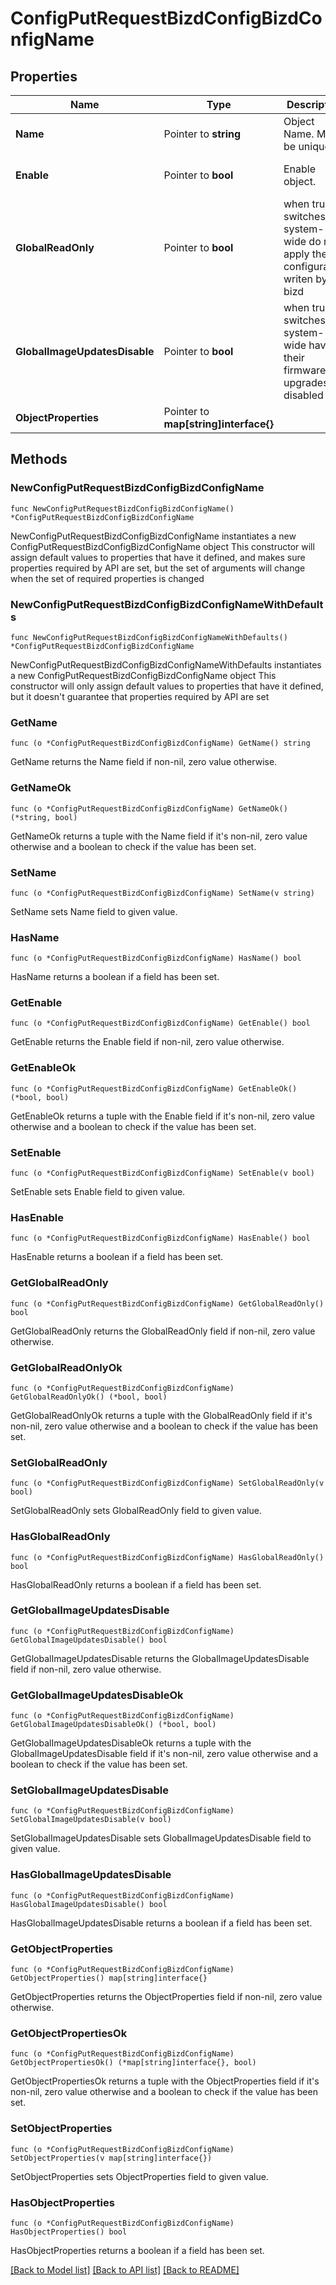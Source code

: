 # ConfigPutRequestBizdConfigBizdConfigName

## Properties

Name | Type | Description | Notes
------------ | ------------- | ------------- | -------------
**Name** | Pointer to **string** | Object Name. Must be unique. | [optional] [default to ""]
**Enable** | Pointer to **bool** | Enable object. | [optional] [default to false]
**GlobalReadOnly** | Pointer to **bool** | when true, switches system-wide do not apply the configuration writen by bizd | [optional] [default to true]
**GlobalImageUpdatesDisable** | Pointer to **bool** | when true, switches system-wide have their firmware upgrades disabled | [optional] [default to true]
**ObjectProperties** | Pointer to **map[string]interface{}** |  | [optional] 

## Methods

### NewConfigPutRequestBizdConfigBizdConfigName

`func NewConfigPutRequestBizdConfigBizdConfigName() *ConfigPutRequestBizdConfigBizdConfigName`

NewConfigPutRequestBizdConfigBizdConfigName instantiates a new ConfigPutRequestBizdConfigBizdConfigName object
This constructor will assign default values to properties that have it defined,
and makes sure properties required by API are set, but the set of arguments
will change when the set of required properties is changed

### NewConfigPutRequestBizdConfigBizdConfigNameWithDefaults

`func NewConfigPutRequestBizdConfigBizdConfigNameWithDefaults() *ConfigPutRequestBizdConfigBizdConfigName`

NewConfigPutRequestBizdConfigBizdConfigNameWithDefaults instantiates a new ConfigPutRequestBizdConfigBizdConfigName object
This constructor will only assign default values to properties that have it defined,
but it doesn't guarantee that properties required by API are set

### GetName

`func (o *ConfigPutRequestBizdConfigBizdConfigName) GetName() string`

GetName returns the Name field if non-nil, zero value otherwise.

### GetNameOk

`func (o *ConfigPutRequestBizdConfigBizdConfigName) GetNameOk() (*string, bool)`

GetNameOk returns a tuple with the Name field if it's non-nil, zero value otherwise
and a boolean to check if the value has been set.

### SetName

`func (o *ConfigPutRequestBizdConfigBizdConfigName) SetName(v string)`

SetName sets Name field to given value.

### HasName

`func (o *ConfigPutRequestBizdConfigBizdConfigName) HasName() bool`

HasName returns a boolean if a field has been set.

### GetEnable

`func (o *ConfigPutRequestBizdConfigBizdConfigName) GetEnable() bool`

GetEnable returns the Enable field if non-nil, zero value otherwise.

### GetEnableOk

`func (o *ConfigPutRequestBizdConfigBizdConfigName) GetEnableOk() (*bool, bool)`

GetEnableOk returns a tuple with the Enable field if it's non-nil, zero value otherwise
and a boolean to check if the value has been set.

### SetEnable

`func (o *ConfigPutRequestBizdConfigBizdConfigName) SetEnable(v bool)`

SetEnable sets Enable field to given value.

### HasEnable

`func (o *ConfigPutRequestBizdConfigBizdConfigName) HasEnable() bool`

HasEnable returns a boolean if a field has been set.

### GetGlobalReadOnly

`func (o *ConfigPutRequestBizdConfigBizdConfigName) GetGlobalReadOnly() bool`

GetGlobalReadOnly returns the GlobalReadOnly field if non-nil, zero value otherwise.

### GetGlobalReadOnlyOk

`func (o *ConfigPutRequestBizdConfigBizdConfigName) GetGlobalReadOnlyOk() (*bool, bool)`

GetGlobalReadOnlyOk returns a tuple with the GlobalReadOnly field if it's non-nil, zero value otherwise
and a boolean to check if the value has been set.

### SetGlobalReadOnly

`func (o *ConfigPutRequestBizdConfigBizdConfigName) SetGlobalReadOnly(v bool)`

SetGlobalReadOnly sets GlobalReadOnly field to given value.

### HasGlobalReadOnly

`func (o *ConfigPutRequestBizdConfigBizdConfigName) HasGlobalReadOnly() bool`

HasGlobalReadOnly returns a boolean if a field has been set.

### GetGlobalImageUpdatesDisable

`func (o *ConfigPutRequestBizdConfigBizdConfigName) GetGlobalImageUpdatesDisable() bool`

GetGlobalImageUpdatesDisable returns the GlobalImageUpdatesDisable field if non-nil, zero value otherwise.

### GetGlobalImageUpdatesDisableOk

`func (o *ConfigPutRequestBizdConfigBizdConfigName) GetGlobalImageUpdatesDisableOk() (*bool, bool)`

GetGlobalImageUpdatesDisableOk returns a tuple with the GlobalImageUpdatesDisable field if it's non-nil, zero value otherwise
and a boolean to check if the value has been set.

### SetGlobalImageUpdatesDisable

`func (o *ConfigPutRequestBizdConfigBizdConfigName) SetGlobalImageUpdatesDisable(v bool)`

SetGlobalImageUpdatesDisable sets GlobalImageUpdatesDisable field to given value.

### HasGlobalImageUpdatesDisable

`func (o *ConfigPutRequestBizdConfigBizdConfigName) HasGlobalImageUpdatesDisable() bool`

HasGlobalImageUpdatesDisable returns a boolean if a field has been set.

### GetObjectProperties

`func (o *ConfigPutRequestBizdConfigBizdConfigName) GetObjectProperties() map[string]interface{}`

GetObjectProperties returns the ObjectProperties field if non-nil, zero value otherwise.

### GetObjectPropertiesOk

`func (o *ConfigPutRequestBizdConfigBizdConfigName) GetObjectPropertiesOk() (*map[string]interface{}, bool)`

GetObjectPropertiesOk returns a tuple with the ObjectProperties field if it's non-nil, zero value otherwise
and a boolean to check if the value has been set.

### SetObjectProperties

`func (o *ConfigPutRequestBizdConfigBizdConfigName) SetObjectProperties(v map[string]interface{})`

SetObjectProperties sets ObjectProperties field to given value.

### HasObjectProperties

`func (o *ConfigPutRequestBizdConfigBizdConfigName) HasObjectProperties() bool`

HasObjectProperties returns a boolean if a field has been set.


[[Back to Model list]](../README.md#documentation-for-models) [[Back to API list]](../README.md#documentation-for-api-endpoints) [[Back to README]](../README.md)


